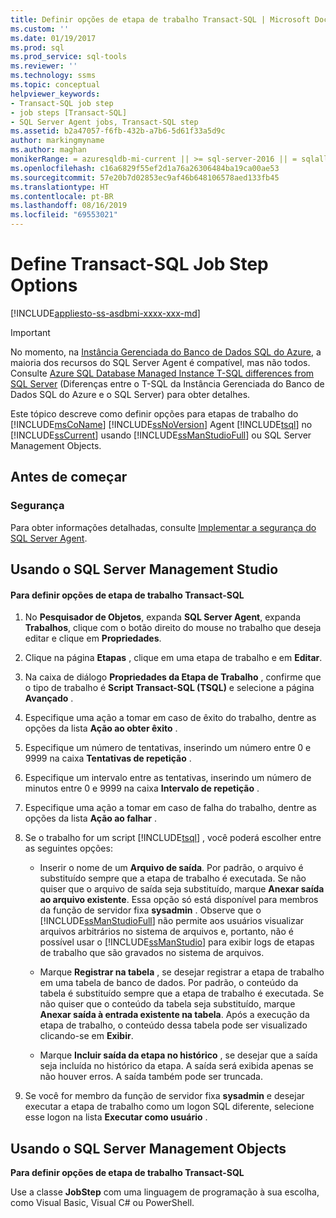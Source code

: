 ```yaml
---
title: Definir opções de etapa de trabalho Transact-SQL | Microsoft Docs
ms.custom: ''
ms.date: 01/19/2017
ms.prod: sql
ms.prod_service: sql-tools
ms.reviewer: ''
ms.technology: ssms
ms.topic: conceptual
helpviewer_keywords:
- Transact-SQL job step
- job steps [Transact-SQL]
- SQL Server Agent jobs, Transact-SQL step
ms.assetid: b2a47057-f6fb-432b-a7b6-5d61f33a5d9c
author: markingmyname
ms.author: maghan
monikerRange: = azuresqldb-mi-current || >= sql-server-2016 || = sqlallproducts-allversions
ms.openlocfilehash: c16a6829f55ef2d1a76a26306484ba19ca00ae53
ms.sourcegitcommit: 57e20b7d02853ec9af46b648106578aed133fb45
ms.translationtype: HT
ms.contentlocale: pt-BR
ms.lasthandoff: 08/16/2019
ms.locfileid: "69553021"
---
```

# <a name="define-transact-sql-job-step-options"></a>Define Transact-SQL Job Step Options
[!INCLUDE[appliesto-ss-asdbmi-xxxx-xxx-md](../../includes/appliesto-ss-asdbmi-xxxx-xxx-md.md)]

> [!IMPORTANT]  
> No momento, na [Instância Gerenciada do Banco de Dados SQL do Azure](https://docs.microsoft.com/azure/sql-database/sql-database-managed-instance), a maioria dos recursos do SQL Server Agent é compatível, mas não todos. Consulte [Azure SQL Database Managed Instance T-SQL differences from SQL Server](https://docs.microsoft.com/azure/sql-database/sql-database-managed-instance-transact-sql-information#sql-server-agent) (Diferenças entre o T-SQL da Instância Gerenciada do Banco de Dados SQL do Azure e o SQL Server) para obter detalhes.

Este tópico descreve como definir opções para etapas de trabalho do [!INCLUDE[msCoName](../../includes/msconame_md.md)] [!INCLUDE[ssNoVersion](../../includes/ssnoversion-md.md)] Agent [!INCLUDE[tsql](../../includes/tsql-md.md)] no [!INCLUDE[ssCurrent](../../includes/sscurrent-md.md)] usando [!INCLUDE[ssManStudioFull](../../includes/ssmanstudiofull-md.md)] ou SQL Server Management Objects.  
  
## <a name="BeforeYouBegin"></a>Antes de começar  
  
### <a name="Security"></a>Segurança  
Para obter informações detalhadas, consulte [Implementar a segurança do SQL Server Agent](../../ssms/agent/implement-sql-server-agent-security.md).  
  
## <a name="SSMS"></a>Usando o SQL Server Management Studio  
  
#### <a name="to-define-transact-sql-job-step-options"></a>Para definir opções de etapa de trabalho Transact-SQL  
  
1.  No **Pesquisador de Objetos**, expanda **SQL Server Agent**, expanda **Trabalhos**, clique com o botão direito do mouse no trabalho que deseja editar e clique em **Propriedades**.  
  
2.  Clique na página **Etapas** , clique em uma etapa de trabalho e em **Editar**.  
  
3.  Na caixa de diálogo **Propriedades da Etapa de Trabalho** , confirme que o tipo de trabalho é **Script Transact-SQL (TSQL)** e selecione a página **Avançado** .  
  
4.  Especifique uma ação a tomar em caso de êxito do trabalho, dentre as opções da lista **Ação ao obter êxito** .  
  
5.  Especifique um número de tentativas, inserindo um número entre 0 e 9999 na caixa **Tentativas de repetição** .  
  
6.  Especifique um intervalo entre as tentativas, inserindo um número de minutos entre 0 e 9999 na caixa **Intervalo de repetição** .  
  
7.  Especifique uma ação a tomar em caso de falha do trabalho, dentre as opções da lista **Ação ao falhar** .  
  
8.  Se o trabalho for um script [!INCLUDE[tsql](../../includes/tsql-md.md)] , você poderá escolher entre as seguintes opções:  
  
    -   Inserir o nome de um **Arquivo de saída**. Por padrão, o arquivo é substituído sempre que a etapa de trabalho é executada. Se não quiser que o arquivo de saída seja substituído, marque **Anexar saída ao arquivo existente**. Essa opção só está disponível para membros da função de servidor fixa **sysadmin** . Observe que o [!INCLUDE[ssManStudioFull](../../includes/ssmanstudiofull-md.md)] não permite aos usuários visualizar arquivos arbitrários no sistema de arquivos e, portanto, não é possível usar o [!INCLUDE[ssManStudio](../../includes/ssmanstudio-md.md)] para exibir logs de etapas de trabalho que são gravados no sistema de arquivos.  
  
    -   Marque **Registrar na tabela** , se desejar registrar a etapa de trabalho em uma tabela de banco de dados. Por padrão, o conteúdo da tabela é substituído sempre que a etapa de trabalho é executada. Se não quiser que o conteúdo da tabela seja substituído, marque **Anexar saída à entrada existente na tabela**. Após a execução da etapa de trabalho, o conteúdo dessa tabela pode ser visualizado clicando-se em **Exibir**.  
  
    -   Marque **Incluir saída da etapa no histórico** , se desejar que a saída seja incluída no histórico da etapa. A saída será exibida apenas se não houver erros. A saída também pode ser truncada.  
  
9. Se você for membro da função de servidor fixa **sysadmin** e desejar executar a etapa de trabalho como um logon SQL diferente, selecione esse logon na lista **Executar como usuário** .  
  
## <a name="SMO"></a>Usando o SQL Server Management Objects  
**Para definir opções de etapa de trabalho Transact-SQL**  
  
Use a classe **JobStep** com uma linguagem de programação à sua escolha, como Visual Basic, Visual C# ou PowerShell.  
  
